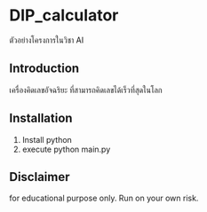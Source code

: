 # DIP_calculator
ตัวอย่างโครงการในวิชา AI

## Introduction
เครื่องคิดเลขอัจฉริยะ ที่สามารถคิดเลขได้เร็วที่สุดในโลก

## Installation
1. Install python
2. execute python main.py

## Disclaimer
for educational purpose only. Run on your own risk.
